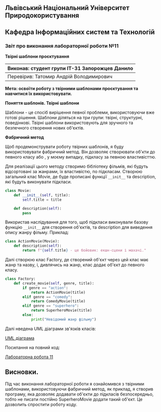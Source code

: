 ## Львівський Національний Університет Природокористування
## Кафедра Інформаційних систем та Технологій


### Звіт про виконання лабораторної роботи №11

**Твірні шаблони проєктування**


|Виконав: студент групи ІТ-31 Запорожцев Данило|
|----------------------------------------------|
|Перевірив: Татомир Андрій Володимирович|

**Мета: освоїти роботу з твірними шаблонами проєктування та навчитися їх використовувати.**

**Поняття шаблонів. Твірні шаблони**

Шаблони - це спосіб вирішення певної проблеми, використовуючи вже готові рішення.
Шаблони діляться на три групи: твірні, структурні, поведінкові.
Твірні шаблони використовують для зручного та безпечного створення нових об'єктів.

**Фабричний метод**

Щоб продемонструвати роботу твірних шаблонів, я буду використовувати фабричний метод. Він дозволяє створювати об'кти до певного класу або , у моєму випадку, підкласу за певною властивісттю.

Для реалізації цього методу створимо бібліотеку фільмів, які будуть відсортовані за жанрами, їх властивістю, по підкласам.
Створюю загальний клас Movie, де буде прописані функції `__init__` та description, які будуть виконувати підкласи.
``` py
class Movie:
    def __init__(self, title):
        self.title = title

    def description(self):
        pass
```
Використав наслідування для того, щоб підкласи виконували базову функцію `__init__` для створення об'єктів, та description для виведення опису жанру фільму. Приклад:
``` py
class ActionMovie(Movie):
    def description(self):
        return f"{self.title} - це бойовик: екшн-сцени і махачі."
```
Далі створюю клас Factory, де створений об'єкт через цей клас має жанр та назву, і, дивлячись на жанр, клас додає об'єкт до певного класу.
``` py
class Factory:
    def create_movie(self, genre, title):
        if genre == "action":
            return ActionMovie(title)
        elif genre == "comedy":
            return ComedyMovie(title)
        elif genre == "superhero":
            return SuperheroMovie(title)
        else:
            print("Невідомий жанр фільму")
```
Далі нведена UML діаграми зв'язків класів:

[UML діаграма](./.UML_11.png)

Посилання на повний код:

[Лабораторна робота 11](./Creational_pattern.py)

## Висновки. 

 Під час виконання лабораторної роботи я ознайомився з твірними шаблонами, використовуючи фабричний метод, як приклад, я створив програму, яка дозволяє додавати об'єкти до підкласів безпосередньо, тобто не писати постійно SuperheroMovie додати такий об'єкт. Це дозволить спростити роботу коду.
